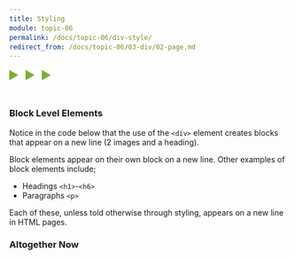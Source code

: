 ```yaml
---
title: Styling
module: topic-06
permalink: /docs/topic-06/div-style/
redirect_from: /docs/topic-06/03-div/02-page.md
---
```


<img src="./../../../img/arrow-divider.svg" style="width: 75px; border: none; margin: 0px 0 20px 0" />

### Block Level Elements

Notice in the code below that the use of the `<div>` element creates blocks that appear on a new line (2 images and a heading).

Block elements appear on their own block on a new line. Other examples of block elements include;

- Headings `<h1>`-`<h6>`
- Paragraphs `<p>`
<!--- Images `<img>`-->

Each of these, unless told otherwise through styling, appears on a new line in HTML pages.


### Altogether Now
<p data-height="600" data-theme-id="30567" data-slug-hash="veaLWJ" data-default-tab="html,result" data-user="Media-Ed-Online" data-embed-version="2" data-pen-title="Topic-06: The DIV Element" class="codepen"></p>
<script async src="https://production-assets.codepen.io/assets/embed/ei.js"></script>
